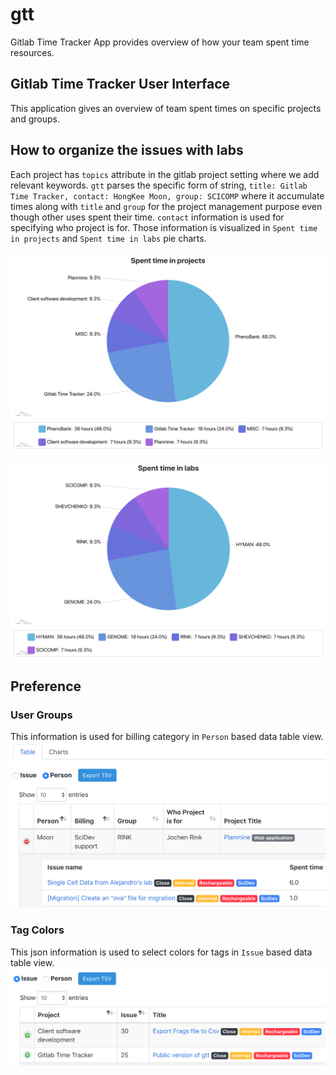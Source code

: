 # gtt
Gitlab Time Tracker App provides overview of how your team spent time resources.


## Gitlab Time Tracker User Interface
This application gives an overview of team spent times on specific projects and groups.

## How to organize the issues with labs
Each project has ```topics``` attribute in the gitlab project setting where we add relevant keywords. ```gtt``` parses the specific form of string, ```title: Gitlab Time Tracker, contact: HongKee Moon, group: SCICOMP``` where it accumulate times along with ```title``` and ```group``` for the project management purpose even though other uses spent their time. ```contact``` information is used for specifying who project is for. Those information is visualized in ```Spent time in projects``` and ```Spent time in labs``` pie charts.

![spent_time_in_projects](img/gtt_spent_time_in_projects.png)

![spent_time_in_labs](img/gtt_spent_time_in_labs.png)

## Preference

### User Groups
This information is used for billing category in ```Person``` based data table view.
![user_groups](img/gtt_user_groups.png)

### Tag Colors
This json information is used to select colors for tags in ```Issue``` based data table view.
![tag_colors](img/gtt_tag_colors.png)
